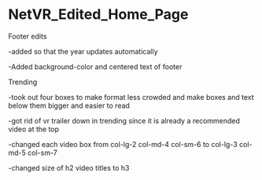 # NetVR_Edited_Home_Page


Footer edits 

-added <script>document.write(new Date().getFullYear())</script>
so that the year updates automatically

-Added background-color and centered text of footer


Trending

-took out four boxes to make format less crowded and make boxes and text below them
bigger and easier to read

-got rid of vr trailer down in trending since it is already a recommended video
at the top 

-changed each video box from col-lg-2 col-md-4 col-sm-6 to col-lg-3 col-md-5 col-sm-7

-changed size of h2 video titles to h3 
